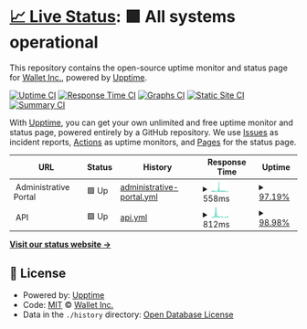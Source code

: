 # [📈 Live Status](https://WalletInc.github.io/status): <!--live status--> **🟩 All systems operational**

This repository contains the open-source uptime monitor and status page for [Wallet Inc.](https://wallet.inc), powered by [Upptime](https://github.com/upptime/upptime).

[![Uptime CI](https://github.com/WalletInc/status/workflows/Uptime%20CI/badge.svg)](https://github.com/WalletInc/status/actions?query=workflow%3A%22Uptime+CI%22)
[![Response Time CI](https://github.com/WalletInc/status/workflows/Response%20Time%20CI/badge.svg)](https://github.com/WalletInc/status/actions?query=workflow%3A%22Response+Time+CI%22)
[![Graphs CI](https://github.com/WalletInc/status/workflows/Graphs%20CI/badge.svg)](https://github.com/WalletInc/status/actions?query=workflow%3A%22Graphs+CI%22)
[![Static Site CI](https://github.com/WalletInc/status/workflows/Static%20Site%20CI/badge.svg)](https://github.com/WalletInc/status/actions?query=workflow%3A%22Static+Site+CI%22)
[![Summary CI](https://github.com/WalletInc/status/workflows/Summary%20CI/badge.svg)](https://github.com/WalletInc/status/actions?query=workflow%3A%22Summary+CI%22)

With [Upptime](https://upptime.js.org), you can get your own unlimited and free uptime monitor and status page, powered entirely by a GitHub repository. We use [Issues](https://github.com/WalletInc/status/issues) as incident reports, [Actions](https://github.com/WalletInc/status/actions) as uptime monitors, and [Pages](https://WalletInc.github.io/status) for the status page.

<!--start: status pages-->
<!-- This summary is generated by Upptime (https://github.com/upptime/upptime) -->
<!-- Do not edit this manually, your changes will be overwritten -->
<!-- prettier-ignore -->
| URL | Status | History | Response Time | Uptime |
| --- | ------ | ------- | ------------- | ------ |
| <img alt="" src="https://icons.duckduckgo.com/ip3/null.ico" height="13"> Administrative Portal | 🟩 Up | [administrative-portal.yml](https://github.com/WalletInc/status/commits/HEAD/history/administrative-portal.yml) | <details><summary><img alt="Response time graph" src="./graphs/administrative-portal/response-time-week.png" height="20"> 558ms</summary><br><a href="https://uptime.wallet.inc/history/administrative-portal"><img alt="Response time 473" src="https://img.shields.io/endpoint?url=https%3A%2F%2Fraw.githubusercontent.com%2FWalletInc%2Fstatus%2FHEAD%2Fapi%2Fadministrative-portal%2Fresponse-time.json"></a><br><a href="https://uptime.wallet.inc/history/administrative-portal"><img alt="24-hour response time 358" src="https://img.shields.io/endpoint?url=https%3A%2F%2Fraw.githubusercontent.com%2FWalletInc%2Fstatus%2FHEAD%2Fapi%2Fadministrative-portal%2Fresponse-time-day.json"></a><br><a href="https://uptime.wallet.inc/history/administrative-portal"><img alt="7-day response time 558" src="https://img.shields.io/endpoint?url=https%3A%2F%2Fraw.githubusercontent.com%2FWalletInc%2Fstatus%2FHEAD%2Fapi%2Fadministrative-portal%2Fresponse-time-week.json"></a><br><a href="https://uptime.wallet.inc/history/administrative-portal"><img alt="30-day response time 527" src="https://img.shields.io/endpoint?url=https%3A%2F%2Fraw.githubusercontent.com%2FWalletInc%2Fstatus%2FHEAD%2Fapi%2Fadministrative-portal%2Fresponse-time-month.json"></a><br><a href="https://uptime.wallet.inc/history/administrative-portal"><img alt="1-year response time 497" src="https://img.shields.io/endpoint?url=https%3A%2F%2Fraw.githubusercontent.com%2FWalletInc%2Fstatus%2FHEAD%2Fapi%2Fadministrative-portal%2Fresponse-time-year.json"></a></details> | <details><summary><a href="https://uptime.wallet.inc/history/administrative-portal">97.19%</a></summary><a href="https://uptime.wallet.inc/history/administrative-portal"><img alt="All-time uptime 99.32%" src="https://img.shields.io/endpoint?url=https%3A%2F%2Fraw.githubusercontent.com%2FWalletInc%2Fstatus%2FHEAD%2Fapi%2Fadministrative-portal%2Fuptime.json"></a><br><a href="https://uptime.wallet.inc/history/administrative-portal"><img alt="24-hour uptime 96.98%" src="https://img.shields.io/endpoint?url=https%3A%2F%2Fraw.githubusercontent.com%2FWalletInc%2Fstatus%2FHEAD%2Fapi%2Fadministrative-portal%2Fuptime-day.json"></a><br><a href="https://uptime.wallet.inc/history/administrative-portal"><img alt="7-day uptime 97.19%" src="https://img.shields.io/endpoint?url=https%3A%2F%2Fraw.githubusercontent.com%2FWalletInc%2Fstatus%2FHEAD%2Fapi%2Fadministrative-portal%2Fuptime-week.json"></a><br><a href="https://uptime.wallet.inc/history/administrative-portal"><img alt="30-day uptime 98.72%" src="https://img.shields.io/endpoint?url=https%3A%2F%2Fraw.githubusercontent.com%2FWalletInc%2Fstatus%2FHEAD%2Fapi%2Fadministrative-portal%2Fuptime-month.json"></a><br><a href="https://uptime.wallet.inc/history/administrative-portal"><img alt="1-year uptime 99.22%" src="https://img.shields.io/endpoint?url=https%3A%2F%2Fraw.githubusercontent.com%2FWalletInc%2Fstatus%2FHEAD%2Fapi%2Fadministrative-portal%2Fuptime-year.json"></a></details>
| <img alt="" src="https://icons.duckduckgo.com/ip3/null.ico" height="13"> API | 🟩 Up | [api.yml](https://github.com/WalletInc/status/commits/HEAD/history/api.yml) | <details><summary><img alt="Response time graph" src="./graphs/api/response-time-week.png" height="20"> 812ms</summary><br><a href="https://uptime.wallet.inc/history/api"><img alt="Response time 804" src="https://img.shields.io/endpoint?url=https%3A%2F%2Fraw.githubusercontent.com%2FWalletInc%2Fstatus%2FHEAD%2Fapi%2Fapi%2Fresponse-time.json"></a><br><a href="https://uptime.wallet.inc/history/api"><img alt="24-hour response time 642" src="https://img.shields.io/endpoint?url=https%3A%2F%2Fraw.githubusercontent.com%2FWalletInc%2Fstatus%2FHEAD%2Fapi%2Fapi%2Fresponse-time-day.json"></a><br><a href="https://uptime.wallet.inc/history/api"><img alt="7-day response time 812" src="https://img.shields.io/endpoint?url=https%3A%2F%2Fraw.githubusercontent.com%2FWalletInc%2Fstatus%2FHEAD%2Fapi%2Fapi%2Fresponse-time-week.json"></a><br><a href="https://uptime.wallet.inc/history/api"><img alt="30-day response time 737" src="https://img.shields.io/endpoint?url=https%3A%2F%2Fraw.githubusercontent.com%2FWalletInc%2Fstatus%2FHEAD%2Fapi%2Fapi%2Fresponse-time-month.json"></a><br><a href="https://uptime.wallet.inc/history/api"><img alt="1-year response time 697" src="https://img.shields.io/endpoint?url=https%3A%2F%2Fraw.githubusercontent.com%2FWalletInc%2Fstatus%2FHEAD%2Fapi%2Fapi%2Fresponse-time-year.json"></a></details> | <details><summary><a href="https://uptime.wallet.inc/history/api">98.98%</a></summary><a href="https://uptime.wallet.inc/history/api"><img alt="All-time uptime 99.53%" src="https://img.shields.io/endpoint?url=https%3A%2F%2Fraw.githubusercontent.com%2FWalletInc%2Fstatus%2FHEAD%2Fapi%2Fapi%2Fuptime.json"></a><br><a href="https://uptime.wallet.inc/history/api"><img alt="24-hour uptime 98.81%" src="https://img.shields.io/endpoint?url=https%3A%2F%2Fraw.githubusercontent.com%2FWalletInc%2Fstatus%2FHEAD%2Fapi%2Fapi%2Fuptime-day.json"></a><br><a href="https://uptime.wallet.inc/history/api"><img alt="7-day uptime 98.98%" src="https://img.shields.io/endpoint?url=https%3A%2F%2Fraw.githubusercontent.com%2FWalletInc%2Fstatus%2FHEAD%2Fapi%2Fapi%2Fuptime-week.json"></a><br><a href="https://uptime.wallet.inc/history/api"><img alt="30-day uptime 99.33%" src="https://img.shields.io/endpoint?url=https%3A%2F%2Fraw.githubusercontent.com%2FWalletInc%2Fstatus%2FHEAD%2Fapi%2Fapi%2Fuptime-month.json"></a><br><a href="https://uptime.wallet.inc/history/api"><img alt="1-year uptime 99.50%" src="https://img.shields.io/endpoint?url=https%3A%2F%2Fraw.githubusercontent.com%2FWalletInc%2Fstatus%2FHEAD%2Fapi%2Fapi%2Fuptime-year.json"></a></details>

<!--end: status pages-->

[**Visit our status website →**](https://WalletInc.github.io/status)

## 📄 License

- Powered by: [Upptime](https://github.com/upptime/upptime)
- Code: [MIT](./LICENSE) © [Wallet Inc.](https://wallet.inc)
- Data in the `./history` directory: [Open Database License](https://opendatacommons.org/licenses/odbl/1-0/)
